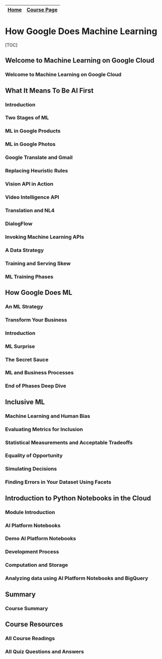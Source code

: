 
|[Home](../README.md)|[Course Page]()|
|---------------------|--------------|

# How Google Does Machine Learning

[TOC]


##  Welcome to Machine Learning on Google Cloud
	
###  Welcome to Machine Learning on Google Cloud

##  What It Means To Be AI First
	
###  Introduction
	
###  Two Stages of ML
	
###  ML in Google Products
	
###  ML in Google Photos
	
###  Google Translate and Gmail
	
###  Replacing Heuristic Rules
	
###  Vision API in Action
	
###  Video Intelligence API
	
###  Translation and NL4
	
###  DialogFlow
	
###  Invoking Machine Learning APIs
	
###  A Data Strategy
	
###  Training and Serving Skew
	
###  ML Training Phases

##  How Google Does ML
	
###  An ML Strategy
	
###  Transform Your Business
	
###  Introduction
	
###  ML Surprise
	
###  The Secret Sauce
	
###  ML and Business Processes
	
###  End of Phases Deep Dive

##  Inclusive ML
	
###  Machine Learning and Human Bias
	
###  Evaluating Metrics for Inclusion
	
###  Statistical Measurements and Acceptable Tradeoffs
	
###  Equality of Opportunity
	
###  Simulating Decisions
	
###  Finding Errors in Your Dataset Using Facets

##  Introduction to Python Notebooks in the Cloud
	
###  Module Introduction
	
###  AI Platform Notebooks
	
###  Demo AI Platform Notebooks
	
###  Development Process
	
###  Computation and Storage
	
###  Analyzing data using AI Platform Notebooks and BigQuery

##  Summary
	
###  Course Summary

##  Course Resources
	
###  All Course Readings
	
###  All Quiz Questions and Answers
